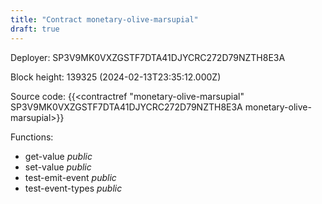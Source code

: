 ```yaml
---
title: "Contract monetary-olive-marsupial"
draft: true
---
```

Deployer: SP3V9MK0VXZGSTF7DTA41DJYCRC272D79NZTH8E3A


 



Block height: 139325 (2024-02-13T23:35:12.000Z)

Source code: {{<contractref "monetary-olive-marsupial" SP3V9MK0VXZGSTF7DTA41DJYCRC272D79NZTH8E3A monetary-olive-marsupial>}}

Functions:

* get-value _public_
* set-value _public_
* test-emit-event _public_
* test-event-types _public_
